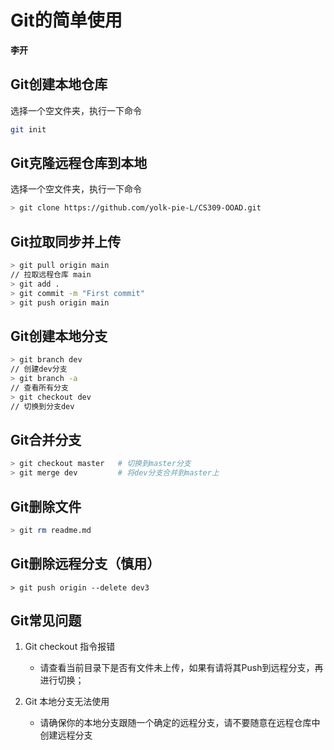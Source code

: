 # Git的简单使用

**李开**



## Git创建本地仓库

选择一个空文件夹，执行一下命令

```bash
git init
```

## Git克隆远程仓库到本地

选择一个空文件夹，执行一下命令

```bash
> git clone https://github.com/yolk-pie-L/CS309-OOAD.git
```

## Git拉取同步并上传

```bash
> git pull origin main
// 拉取远程仓库 main
> git add .
> git commit -m "First commit"
> git push origin main
```

## Git创建本地分支

```bash
> git branch dev
// 创建dev分支
> git branch -a
// 查看所有分支
> git checkout dev
// 切换到分支dev	
```

## Git合并分支

```bash
> git checkout master   # 切换到master分支
> git merge dev         # 将dev分支合并到master上
```

## Git删除文件

```bash
> git rm readme.md
```

## Git删除远程分支（慎用）

```
> git push origin --delete dev3
```

## Git常见问题

1. Git checkout 指令报错

   + 请查看当前目录下是否有文件未上传，如果有请将其Push到远程分支，再进行切换；

2. Git 本地分支无法使用

   + 请确保你的本地分支跟随一个确定的远程分支，请不要随意在远程仓库中创建远程分支
